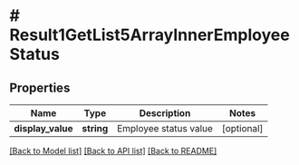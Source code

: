 # # Result1GetList5ArrayInnerEmployeeStatus

## Properties

Name | Type | Description | Notes
------------ | ------------- | ------------- | -------------
**display_value** | **string** | Employee status value | [optional]

[[Back to Model list]](../../README.md#models) [[Back to API list]](../../README.md#endpoints) [[Back to README]](../../README.md)
